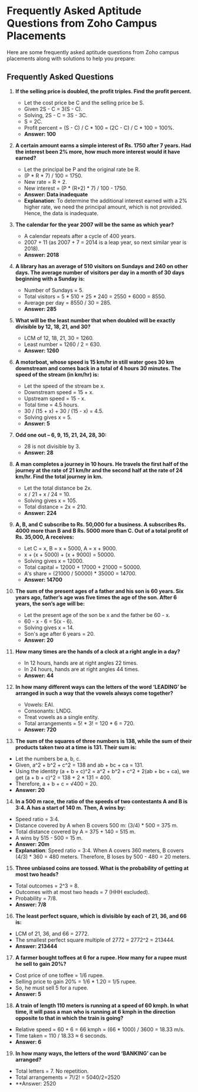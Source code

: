 # Frequently Asked Aptitude Questions from Zoho Campus Placements

Here are some frequently asked aptitude questions from Zoho campus placements along with solutions to help you prepare:

## Frequently Asked Questions

1. **If the selling price is doubled, the profit triples. Find the profit percent.**
   - Let the cost price be C and the selling price be S.
   - Given 2S - C = 3(S - C).
   - Solving, 2S - C = 3S - 3C.
   - S = 2C.
   - Profit percent = (S - C) / C * 100 = (2C - C) / C * 100 = 100%.
   - **Answer: 100**

2. **A certain amount earns a simple interest of Rs. 1750 after 7 years. Had the interest been 2% more, how much more interest would it have earned?**
   - Let the principal be P and the original rate be R.
   - (P * R * 7) / 100 = 1750.
   - New rate = R + 2.
   - New interest = (P * (R+2) * 7) / 100 - 1750.
   - **Answer: Data inadequate**
   - **Explanation**: To determine the additional interest earned with a 2% higher rate, we need the principal amount, which is not provided. Hence, the data is inadequate.

3. **The calendar for the year 2007 will be the same as which year?**
   - A calendar repeats after a cycle of 400 years.
   - 2007 + 11 (as 2007 + 7 = 2014 is a leap year, so next similar year is 2018).
   - **Answer: 2018**

4. **A library has an average of 510 visitors on Sundays and 240 on other days. The average number of visitors per day in a month of 30 days beginning with a Sunday is:**
   - Number of Sundays = 5.
   - Total visitors = 5 * 510 + 25 * 240 = 2550 + 6000 = 8550.
   - Average per day = 8550 / 30 = 285.
   - **Answer: 285**

5. **What will be the least number that when doubled will be exactly divisible by 12, 18, 21, and 30?**
   - LCM of 12, 18, 21, 30 = 1260.
   - Least number = 1260 / 2 = 630.
   - **Answer: 1260**

6. **A motorboat, whose speed is 15 km/hr in still water goes 30 km downstream and comes back in a total of 4 hours 30 minutes. The speed of the stream (in km/hr) is:**
   - Let the speed of the stream be x.
   - Downstream speed = 15 + x.
   - Upstream speed = 15 - x.
   - Total time = 4.5 hours.
   - 30 / (15 + x) + 30 / (15 - x) = 4.5.
   - Solving gives x = 5.
   - **Answer: 5**

7. **Odd one out – 6, 9, 15, 21, 24, 28, 30:**
   - 28 is not divisible by 3.
   - **Answer: 28**

8. **A man completes a journey in 10 hours. He travels the first half of the journey at the rate of 21 km/hr and the second half at the rate of 24 km/hr. Find the total journey in km.**
   - Let the total distance be 2x.
   - x / 21 + x / 24 = 10.
   - Solving gives x = 105.
   - Total distance = 2x = 210.
   - **Answer: 224**

9. **A, B, and C subscribe to Rs. 50,000 for a business. A subscribes Rs. 4000 more than B and B Rs. 5000 more than C. Out of a total profit of Rs. 35,000, A receives:**
   - Let C = x, B = x + 5000, A = x + 9000.
   - x + (x + 5000) + (x + 9000) = 50000.
   - Solving gives x = 12000.
   - Total capital = 12000 + 17000 + 21000 = 50000.
   - A's share = (21000 / 50000) * 35000 = 14700.
   - **Answer: 14700**

10. **The sum of the present ages of a father and his son is 60 years. Six years ago, father’s age was five times the age of the son. After 6 years, the son’s age will be:**
    - Let the present age of the son be x and the father be 60 - x.
    - 60 - x - 6 = 5(x - 6).
    - Solving gives x = 14.
    - Son's age after 6 years = 20.
    - **Answer: 20**

11. **How many times are the hands of a clock at a right angle in a day?**
    - In 12 hours, hands are at right angles 22 times.
    - In 24 hours, hands are at right angles 44 times.
    - **Answer: 44**

12. **In how many different ways can the letters of the word ‘LEADING’ be arranged in such a way that the vowels always come together?**
    - Vowels: EAI.
    - Consonants: LNDG.
    - Treat vowels as a single entity.
    - Total arrangements = 5! * 3! = 120 * 6 = 720.
    - **Answer: 720**

13. **The sum of the squares of three numbers is 138, while the sum of their products taken two at a time is 131. Their sum is:**
   - Let the numbers be a, b, c.
   - Given, a^2 + b^2 + c^2 = 138 and ab + bc + ca = 131.
   - Using the identity (a + b + c)^2 = a^2 + b^2 + c^2 + 2(ab + bc + ca), we get (a + b + c)^2 = 138 + 2 * 131 = 400.
   - Therefore, a + b + c = √400 = 20.
   - **Answer: 20**

14. **In a 500 m race, the ratio of the speeds of two contestants A and B is 3:4. A has a start of 140 m. Then, A wins by:**
   - Speed ratio = 3:4.
   - Distance covered by A when B covers 500 m: (3/4) * 500 = 375 m.
   - Total distance covered by A = 375 + 140 = 515 m.
   - A wins by 515 - 500 = 15 m.
   - **Answer: 20m**
   - **Explanation**: Speed ratio = 3:4. When A covers 360 meters, B covers (4/3) * 360 = 480 meters. Therefore, B loses by 500 - 480 = 20 meters.

15. **Three unbiased coins are tossed. What is the probability of getting at most two heads?**
   - Total outcomes = 2^3 = 8.
   - Outcomes with at most two heads = 7 (HHH excluded).
   - Probability = 7/8.
   - **Answer: 7/8**

16. **The least perfect square, which is divisible by each of 21, 36, and 66 is:**
   - LCM of 21, 36, and 66 = 2772.
   - The smallest perfect square multiple of 2772 = 2772^2 = 213444.
   - **Answer: 213444**

17. **A farmer bought toffees at 6 for a rupee. How many for a rupee must he sell to gain 20%?**
   - Cost price of one toffee = 1/6 rupee.
   - Selling price to gain 20% = 1/6 * 1.20 = 1/5 rupee.
   - So, he must sell 5 for a rupee.
   - **Answer: 5**

18. **A train of length 110 meters is running at a speed of 60 kmph. In what time, it will pass a man who is running at 6 kmph in the direction opposite to that in which the train is going?**
   - Relative speed = 60 + 6 = 66 kmph = (66 * 1000) / 3600 = 18.33 m/s.
   - Time taken = 110 / 18.33 ≈ 6 seconds.
   - **Answer: 6**

19. **In how many ways, the letters of the word ‘BANKING’ can be arranged?**
   - Total letters = 7. No repetition.
   - Total arrangements = 7!/2! = 5040/2=2520
   - **Answer: 2520

